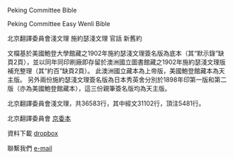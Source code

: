 Peking Committee Bible

Peking Committee Easy Wenli Bible

北京翻譯委員會淺文理 施約瑟淺文理 官話 新舊約

文檔基於美國鮑登大學館藏之1902年施約瑟淺文理簽名版為底本（其“默示錄”缺頁2頁），並以同年同印刷廠即存留於澳洲國立圖書館藏之1902年施約瑟淺文理版補充整理（其“約百”缺頁2頁）。 此澳洲國立藏本為上帝版，美國鮑登館藏本為天主版。 另外兩份施約瑟淺文理簽名版為日本秀英舍分別於1898年印第一版和第二版（亦為美國鮑登館藏本），這三份親筆簽名版均為天主版。

北京翻譯委員會淺文理，共36583行，其中經文31102行，頂注5481行。

北京翻譯委員會 [京委本](https://pekingcommitteebible.com/)

資料下載 [dropbox](https://www.dropbox.com/scl/fo/p7h63ryk6cajfptp60g8x/h?rlkey=rnhdvrs2y9lbpbe63dgebva4g&dl=0)

聯繫我們 [e-mail](pcewb#proton.me)

